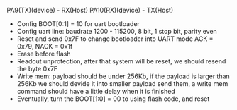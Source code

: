 PA9(TX)(device) - RX(Host)
PA10(RX)(device) - TX(Host)
- Config BOOT[0:1] = 10 for uart bootloader
- Config uart line: baudrate 1200 - 115200, 8 bit, 1 stop bit, parity even
- Reset and send 0x7F to change bootloader into UART mode
 ACK = 0x79, NACK = 0x1f
- Erase before flash
- Readout unprotection, after that system will be reset, we should resend the byte 0x7F
- Write mem: payload should be under 256Kb, if the payload is larger than 256Kb we should devide it into smaller payload send them, a write mem command should have a little delay when it is finished
- Eventually, turn the BOOT[1:0] = 00 to using flash code, and reset 
